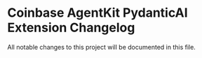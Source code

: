 # Coinbase AgentKit PydanticAI Extension Changelog

All notable changes to this project will be documented in this file.

<!-- towncrier release notes start -->
